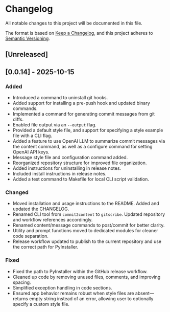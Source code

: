 # Changelog

All notable changes to this project will be documented in this file.

The format is based on [Keep a Changelog](https://keepachangelog.com/en/1.0.0/),
and this project adheres to [Semantic Versioning](https://semver.org/spec/v2.0.0.html).

## [Unreleased]

## [0.0.14] - 2025-10-15

### Added

- Introduced a command to uninstall git hooks.
- Added support for installing a pre-push hook and updated binary commands.
- Implemented a command for generating commit messages from git diffs.
- Enabled file output via an `--output` flag.
- Provided a default style file, and support for specifying a style example file with a CLI flag.
- Added a feature to use OpenAI LLM to summarize commit messages via the content command, as well as a configure command for setting OpenAI API keys.
- Message style file and configuration command added.
- Reorganized repository structure for improved file organization.
- Added instructions for uninstalling in release notes.
- Included install instructions in release notes.
- Added a test command to Makefile for local CLI script validation.

### Changed

- Moved installation and usage instructions to the README. Added and updated the CHANGELOG.
- Renamed CLI tool from `commit2content` to `gitscribe`. Updated repository and workflow references accordingly.
- Renamed content/message commands to post/commit for better clarity.
- Utility and prompt functions moved to dedicated modules for cleaner code separation.
- Release workflow updated to publish to the current repository and use the correct path for PyInstaller.

### Fixed

- Fixed the path to PyInstaller within the GitHub release workflow.
- Cleaned up code by removing unused files, comments, and improving spacing.
- Simplified exception handling in code sections.
- Ensured app behavior remains robust when style files are absent—returns empty string instead of an error, allowing user to optionally specify a custom style file.

